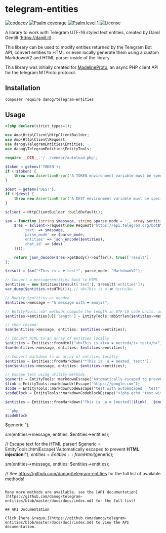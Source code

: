 # telegram-entities

[![codecov](https://codecov.io/gh/danog/telegram-entities/branch/master/graph/badge.svg)](https://codecov.io/gh/danog/telegram-entities)
[![Psalm coverage](https://shepherd.dev/github/danog/telegram-entities/coverage.svg)](https://shepherd.dev/github/danog/telegram-entities)
[![Psalm level 1](https://shepherd.dev/github/danog/telegram-entities/level.svg)](https://shepherd.dev/github/danog/telegram-entities)
![License](https://img.shields.io/github/license/danog/telegram-entities)

A library to work with Telegram UTF-16 styled text entities, created by Daniil Gentili (https://daniil.it).  

This library can be used to modify entities returned by the Telegram Bot API, convert entities to HTML or even locally generate them using a custom MarkdownV2 and HTML parser inside of the library.  

This library was initially created for [MadelineProto](https://docs.madelineproto.xyz), an async PHP client API for the telegram MTProto protocol.  

## Installation

```bash
composer require danog/telegram-entities
```

## Usage

```php
<?php declare(strict_types=1);

use Amp\Http\Client\HttpClientBuilder;
use Amp\Http\Client\Request;
use danog\TelegramEntities\Entities;
use danog\TelegramEntities\EntityTools;

require __DIR__.'/../vendor/autoload.php';

$token = getenv('TOKEN');
if (!$token) {
    throw new AssertionError("A TOKEN environment variable must be specified!");
}

$dest = getenv('DEST');
if (!$dest) {
    throw new AssertionError("A DEST environment variable must be specified!");
}

$client = HttpClientBuilder::buildDefault();

$sm = function (string $message, string $parse_mode = '', array $entities = []) use ($token, $dest, $client): array {
    $res = $client->request(new Request("https://api.telegram.org/bot$token/sendMessage?".http_build_query([
        'text' => $message,
        'parse_mode' => $parse_mode,
        'entities' => json_encode($entities),
        'chat_id' => $dest
    ])));

    return json_decode($res->getBody()->buffer(), true)['result'];
};

$result = $sm("*This is a ❤️ test*", parse_mode: "MarkdownV2");

// Convert a message+entities back to HTML
$entities = new Entities($result['text'], $result['entities']);
var_dump($entities->toHTML()); // <b>This is a ❤️ test</b>

// Modify $entities as needed
$entities->message = "A message with ❤️ emojis";

// EntityTools::mb* methods compute the length in UTF-16 code units, as required by the bot API.
$entities->entities[0]['length'] = EntityTools::mbStrlen($entities->message);

// then resend:
$sm($entities->message, entities: $entities->entities);

// Convert HTML to an array of entities locally
$entities = Entities::fromHtml("<b>This is <i>a ❤️ nested</i> test</b>");
$sm($entities->message, entities: $entities->entities);

// Convert markdown to an array of entities locally
$entities = Entities::fromMarkdown("*This is _a ❤️ nested_ test*");
$sm($entities->message, entities: $entities->entities);

// Escape text using utility methods
$generic = EntityTools::markdownEscape("Automatically escaped to prevent *markdown injection*!");
$link = EntityTools::markdownUrlEscape("https://google.com");
$code = EntityTools::markdownCodeEscape("test with autoescaped ` test");
$codeBlock = EntityTools::markdownCodeblockEscape("<?php echo 'test with autoescaped ``` test';");

$entities = Entities::fromMarkdown("This is _a ❤️ [nested]($link)_ `$code`

```php
$codeBlock
```

$generic
");

$sm($entities->message, entities: $entities->entities);

// Escape text for the HTML parser!
$generic = EntityTools::htmlEscape("Automatically escaped to prevent <b>HTML injection</b>!");
$entities = Entities::fromHtml($generic);

$sm($entities->message, entities: $entities->entities);

// See https://github.com/danog/telegram-entities for the full list of available methods!
```

Many more methods are available, see the [API documentation](https://github.com/danog/telegram-entities/blob/master/docs/docs/index.md) for the full list!

## API Documentation

Click [here &raquo;](https://github.com/danog/telegram-entities/blob/master/docs/docs/index.md) to view the API documentation.
